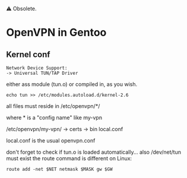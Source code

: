 :warning: Obsolete.

# OpenVPN in Gentoo
## Kernel conf

```
Network Device Support:
-> Universal TUN/TAP Driver
```

either ass module (tun.o) or compiled in, as you wish.

```
echo tun >> /etc/modules.autoload.d/kernel-2.6
```

all files must reside in /etc/openvpn/*/

where * is a "config name" like my-vpn

/etc/openvpn/my-vpn/
-> certs
-> bin
local.conf

local.conf is the usual openvpn.conf

don't forget to check if tun.o is loaded automatically...
also /dev/net/tun must exist
the route command is different on Linux:

```
route add -net $NET netmask $MASK gw $GW
```
